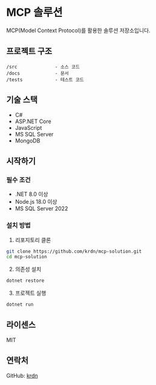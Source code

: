 # MCP 솔루션

MCP(Model Context Protocol)를 활용한 솔루션 저장소입니다.

## 프로젝트 구조

```
/src              - 소스 코드
/docs             - 문서
/tests            - 테스트 코드
```

## 기술 스택

- C#
- ASP.NET Core
- JavaScript
- MS SQL Server
- MongoDB

## 시작하기

### 필수 조건

- .NET 8.0 이상
- Node.js 18.0 이상
- MS SQL Server 2022

### 설치 방법

1. 리포지토리 클론
```bash
git clone https://github.com/krdn/mcp-solution.git
cd mcp-solution
```

2. 의존성 설치
```bash
dotnet restore
```

3. 프로젝트 실행
```bash
dotnet run
```

## 라이센스

MIT

## 연락처

GitHub: [krdn](https://github.com/krdn)
